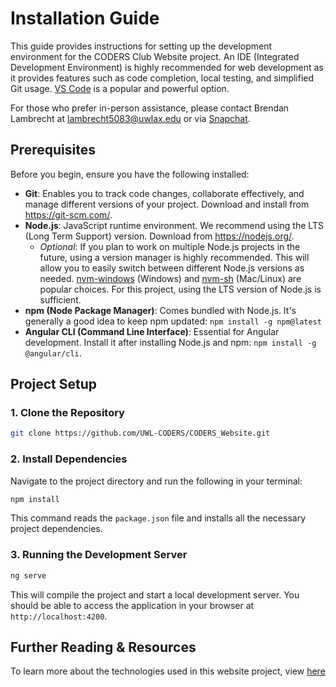 # Installation Guide

This guide provides instructions for setting up the development environment for the CODERS Club Website project. An IDE (Integrated Development Environment) is highly recommended for web development as it provides features such as code completion, local testing, and simplified Git usage. [VS Code](https://code.visualstudio.com/) is a popular and powerful option.

For those who prefer in-person assistance, please contact Brendan Lambrecht at lambrecht5083@uwlax.edu or via [Snapchat](https://snapchat.com/add/bren-dog2020).

## Prerequisites

Before you begin, ensure you have the following installed:

* **Git**: Enables you to track code changes, collaborate effectively, and manage different versions of your project. Download and install from https://git-scm.com/.
* **Node.js**: JavaScript runtime environment. We recommend using the LTS (Long Term Support) version. Download from https://nodejs.org/.
  * *Optional*: If you plan to work on multiple Node.js projects in the future, using a version manager is highly recommended. This will allow you to easily switch between different Node.js versions as needed. [nvm-windows](https://github.com/coreybutler/nvm-windows) (Windows) and [nvm-sh](https://github.com/nvm-sh/nvm) (Mac/Linux) are popular choices. For this project, using the LTS version of Node.js is sufficient.
* **npm (Node Package Manager)**: Comes bundled with Node.js. It's generally a good idea to keep npm updated: `npm install -g npm@latest`
* **Angular CLI (Command Line Interface)**: Essential for Angular development. Install it after installing Node.js and npm: `npm install -g @angular/cli`.

## Project Setup

### 1. Clone the Repository

```bash
git clone https://github.com/UWL-CODERS/CODERS_Website.git
```

### 2. Install Dependencies

Navigate to the project directory and run the following in your terminal:

```bash
npm install
```

This command reads the `package.json` file and installs all the necessary project dependencies.

### 3. Running the Development Server

```bash
ng serve
```

This will compile the project and start a local development server. You should be able to access the application in your browser at `http://localhost:4200`.

## Further Reading & Resources

To learn more about the technologies used in this website project, view [here](./README.md/#further-reading--resources)